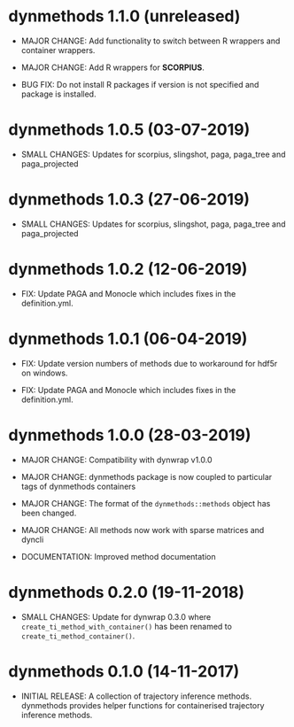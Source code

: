 # dynmethods 1.1.0 (unreleased)

* MAJOR CHANGE: Add functionality to switch between R wrappers and container wrappers.

* MAJOR CHANGE: Add R wrappers for **SCORPIUS**.

* BUG FIX: Do not install R packages if version is not specified and package is installed.

# dynmethods 1.0.5 (03-07-2019)

* SMALL CHANGES: Updates for scorpius, slingshot, paga, paga_tree and paga_projected

# dynmethods 1.0.3 (27-06-2019)

* SMALL CHANGES: Updates for scorpius, slingshot, paga, paga_tree and paga_projected

# dynmethods 1.0.2 (12-06-2019)

* FIX: Update PAGA and Monocle which includes fixes in the definition.yml.

# dynmethods 1.0.1 (06-04-2019)

* FIX: Update version numbers of methods due to workaround for hdf5r on windows.

* FIX: Update PAGA and Monocle which includes fixes in the definition.yml.

# dynmethods 1.0.0 (28-03-2019)

* MAJOR CHANGE: Compatibility with dynwrap v1.0.0

* MAJOR CHANGE: dynmethods package is now coupled to particular tags of dynmethods containers

* MAJOR CHANGE: The format of the `dynmethods::methods` object has been changed.

* MAJOR CHANGE: All methods now work with sparse matrices and dyncli

* DOCUMENTATION: Improved method documentation

# dynmethods 0.2.0 (19-11-2018)

* SMALL CHANGES: Update for dynwrap 0.3.0 where `create_ti_method_with_container()`
  has been renamed to `create_ti_method_container()`.
  
# dynmethods 0.1.0 (14-11-2017)

* INITIAL RELEASE: A collection of trajectory inference methods.
  dynmethods provides helper functions for containerised trajectory inference methods.
